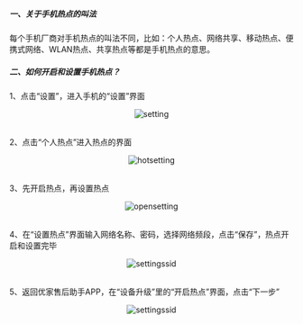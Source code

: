 #####   一、关于手机热点的叫法
每个手机厂商对手机热点的叫法不同，比如：个人热点、网络共享、移动热点、便携式网络、WLAN热点、共享热点等都是手机热点的意思。  

#####   二、如何开启和设置手机热点？  
1、点击“设置”，进入手机的“设置”界面<br><div align="center">![setting](/hotspotimg/step01.png "setting")</div><br>

2、点击“个人热点”进入热点的界面<br><div align="center">![hotsetting](/hotspotimg/step02.png "hotsetting")</div><br>

3、先开启热点，再设置热点<br><div align="center">![opensetting](/hotspotimg/step03.png "opensetting")</div><br>

4、在“设置热点”界面输入网络名称、密码，选择网络频段，点击“保存”，热点开启和设置完毕<br><div align="center">![settingssid](/hotspotimg/step04haieruhome.png "settingssid")</div><br>

5、返回优家售后助手APP，在“设备升级”里的“开启热点”界面，点击“下一步”<br><div align="center">![settingssid](/hotspotimg/step05haieruhome.png "settingssid")</div><br>